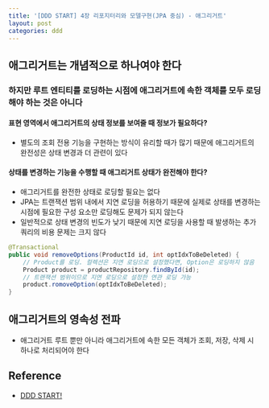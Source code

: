 ```yaml
---
title: '[DDD START] 4장 리포지터리와 모델구현(JPA 중심) - 애그리거트'
layout: post
categories: ddd
---
```


## 애그리거트는 개념적으로 하나여야 한다
### 하지만 루트 엔티티를 로딩하는 시점에 애그리거트에 속한 객체를 모두 로딩해야 하는 것은 아니다

#### 표현 영역에서 애그리거트의 상태 정보를 보여줄 때 정보가 필요하다?
- 별도의 조회 전용 기능을 구현하는 방식이 유리할 때가 많기 때문에 애그리거트의 완전성은 상태 변경과 더 관련이 있다

#### 상태를 변경하는 기능을 수행할 때 애그리거트 상태가 완전해야 한다?
- 애그리거트를 완전한 상태로 로딩할 필요는 없다
- JPA는 트랜잭션 범위 내에서 지연 로딩을 허용하기 때문에 실제로 상태를 변경하는 시점에 필요한 구성 요소만 로딩해도 문제가 되지 않는다 
- 일반적으로 상태 변경의 빈도가 낮기 때문에 지연 로딩을 사용할 때 발생하는 추가 쿼리의 비용 문제는 크지 않다

```java
@Transactional
public void removeOptions(ProductId id, int optIdxToBeDeleted) {
    // Product를 로딩. 컬렉션은 지연 로딩으로 설정했다면, Option은 로딩하지 않음
    Product product = productRepository.findById(id);
    // 트랜잭션 범위이므로 지연 로딩으로 설정한 연관 로딩 가능
    product.romoveOption(optIdxToBeDeleted);
}
```

## 애그리거트의 영속성 전파
- 애그리거트 루트 뿐만 아니라 애그리거트에 속한 모든 객체가 조회, 저장, 삭제 시 하나로 처리되어야 한다
    
## Reference
- [DDD START!](http://www.yes24.com/Product/Goods/27750871?OzSrank=1)